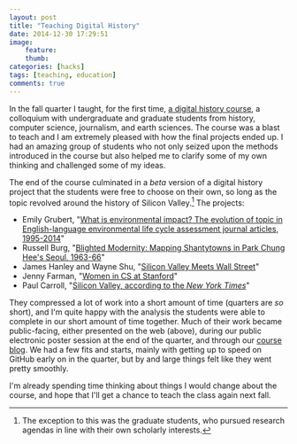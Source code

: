 ```yaml
---
layout: post
title: "Teaching Digital History"
date: 2014-12-30 17:29:51
image:
    feature:
    thumb:
categories: [hacks]
tags: [teaching, education]
comments: true
---
```


In the fall quarter I taught, for the first time, [a digital history
course](http://jasonheppler.org/teaching/hist205f.2014/), a colloquium with undergraduate and graduate students from
history, computer science, journalism, and earth sciences. The course
was a blast to teach and I am extremely pleased with how the final
projects ended up. I had an amazing group of students who not only
seized upon the methods introduced in the course but also helped me to
clarify some of my own thinking and challenged some of my ideas.

The end of the course culminated in a *beta* version of a digital
history project that the students were free to choose on their own, so
long as the topic revolved around the history of Silicon
Valley.[^1] The projects:

- Emily Grubert, "[What is environmental impact? The evolution of topic in English-language environmental life cycle assessment journal articles, 1995-2014](http://stanford.edu/~gruberte/LCA_topics/205f/lca_topics.html)"
- Russell Burg, "[Blighted Modernity: Mapping Shantytowns in Park Chung
Hee's Seoul, 1963-66](https://www.google.com/maps/d/edit?mid=zWyv-Qdem2Ls.k0eakGugMyIA)"
- James Hanley and Wayne Shu, "[Silicon Valley Meets Wall Street](http://wayneshu.me/dh-project-website/)"
- Jenny Farman, "[Women in CS at Stanford](http://web.stanford.edu/~jfarman/stanford-cs-women.html)"
- Paul Carroll, "[Silicon Valley, according to the *New York Times*](https://github.com/paulc3/history205f)"

They compressed a lot of work into a short amount of time (quarters are 
*so* short), and I'm quite happy with the analysis the students were 
able to complete in our short amount of time together. Much of their 
work became public-facing, either presented on the web (above), during 
our public electronic poster session at the end of the quarter, and 
through our [course blog](http://stanford-history.github.io/). We had a 
few fits and starts, mainly with getting up to speed on GitHub early on 
in the quarter, but by and large things felt like they went pretty 
smoothly.

I'm already spending time thinking about things I would change about the
course, and hope that I'll get a chance to teach the class again next
fall.

[^1]: The exception to this was the graduate students, who pursued research agendas in line with their own scholarly interests.
